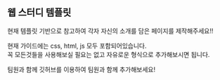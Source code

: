 ## 웹 스터디 템플릿

현재 템플릿 기반으로 참고하여 각자 자신의 소개를 담은 페이지를 제작해주세요!!

현재 가이드에는 css, html, js 모두 포함되어있습니다.
<br>
꼭 모든것들을 사용해보실 필요는 없고 자유로운 형식으로 추가해보시면 됩니다.

팀원과 함께 깃허브를 이용하여 팀원과 함께 추가해보세요!
